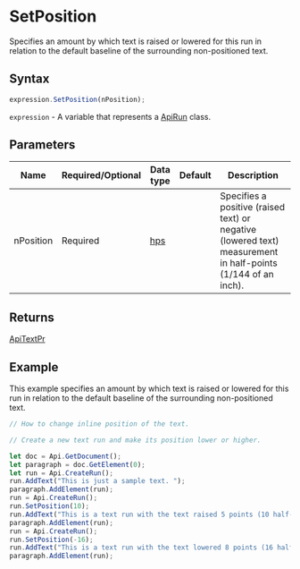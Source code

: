 # SetPosition

Specifies an amount by which text is raised or lowered for this run in relation to the default
baseline of the surrounding non-positioned text.

## Syntax

```javascript
expression.SetPosition(nPosition);
```

`expression` - A variable that represents a [ApiRun](../ApiRun.md) class.

## Parameters

| **Name** | **Required/Optional** | **Data type** | **Default** | **Description** |
| ------------- | ------------- | ------------- | ------------- | ------------- |
| nPosition | Required | [hps](../../Enumeration/hps.md) |  | Specifies a positive (raised text) or negative (lowered text) measurement in half-points (1/144 of an inch). |

## Returns

[ApiTextPr](../../ApiTextPr/ApiTextPr.md)

## Example

This example specifies an amount by which text is raised or lowered for this run in relation to the default baseline of the surrounding non-positioned text.

```javascript editor-docx
// How to change inline position of the text.

// Create a new text run and make its position lower or higher.

let doc = Api.GetDocument();
let paragraph = doc.GetElement(0);
let run = Api.CreateRun();
run.AddText("This is just a sample text. ");
paragraph.AddElement(run);
run = Api.CreateRun();
run.SetPosition(10);
run.AddText("This is a text run with the text raised 5 points (10 half-points).");
paragraph.AddElement(run);
run = Api.CreateRun();
run.SetPosition(-16);
run.AddText("This is a text run with the text lowered 8 points (16 half-points).");
paragraph.AddElement(run);
```
